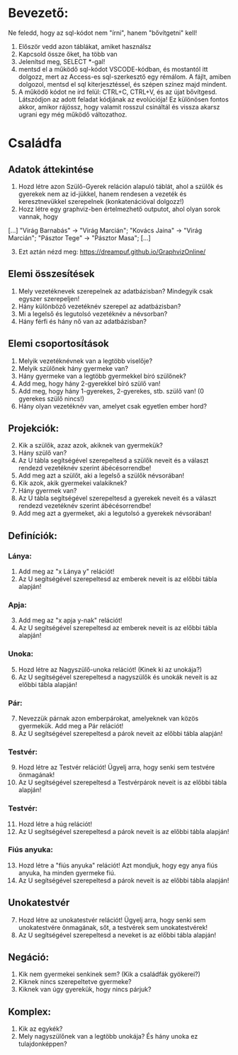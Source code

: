 # Bevezető:

Ne feledd, hogy az sql-kódot nem "írni", hanem "bővítgetni" kell!

1. Először vedd azon táblákat, amiket használsz
2. Kapcsold össze őket, ha több van
3. Jelenítsd meg, SELECT *-gal!
4. mentsd el a működő sql-kódot VSCODE-kódban, és mostantól itt dolgozz, mert az Access-es sql-szerkesztő egy rémálom. A fájlt, amiben dolgozol, mentsd el sql kiterjesztéssel, és szépen színez majd mindent.
5. A működő kódot ne írd felül: CTRL+C, CTRL+V, és az újat bővítgesd. Látszódjon az adott feladat kódjának az evolúciója! Ez különösen fontos akkor, amikor rájössz, hogy valamit rosszul csináltál és vissza akarsz ugrani egy még működő változathoz.


# Családfa

## Adatok áttekintése
1. Hozd létre azon Szülő-Gyerek reláción alapuló táblát, ahol a szülők és gyerekek nem az id-jükkel, hanem rendesen a vezeték és keresztnevükkel szerepelnek (konkatenációval dolgozz!)
2. Hozz létre egy graphviz-ben értelmezhető outputot, ahol olyan sorok vannak, hogy 

[...]
"Virág Barnabás" -> "Virág Marcián";
"Kovács Jaina" -> "Virág Marcián";
"Pásztor Tege" -> "Pásztor Masa";
[...]

3. Ezt aztán nézd meg: https://dreampuf.github.io/GraphvizOnline/


## Elemi összesítések
1. Mely vezetéknevek szerepelnek az adatbázisban? Mindegyik csak egyszer szerepeljen!
2. Hány különböző vezetéknév szerepel az adatbázisban?
3. Mi a legelső és legutolsó vezetéknév a névsorban?
4. Hány férfi és hány nő van az adatbázisban?

## Elemi csoportosítások
1. Melyik vezetéknévnek van a legtöbb viselője?
2. Melyik szülőnek hány gyermeke van?
3. Hány gyermeke van a legtöbb gyermekkel bíró szülőnek?
4. Add meg, hogy hány 2-gyerekkel bíró szülő van!
5. Add meg, hogy hány 1-gyerekes, 2-gyerekes, stb. szülő van! (0 gyerekes szülő nincs!)
6. Hány olyan vezetéknév van, amelyet csak egyetlen ember hord?

## Projekciók:

2. Kik a szülők, azaz azok, akiknek van gyermekük? 
3. Hány szülő van?
4. Az U tábla segítségével szerepeltesd a szülők neveit és a választ rendezd vezetéknév szerint ábécésorrendbe!
5. Add meg azt a szülőt, aki a legelső a szülők névsorában!
6. Kik azok, akik gyermekei valakiknek? 
6. Hány gyermek van?
7. Az U tábla segítségével szerepeltesd a gyerekek neveit és a választ rendezd vezetéknév szerint ábécésorrendbe!
8. Add meg azt a gyermeket, aki a legutolsó a gyerekek névsorában!

## Definíciók:

### Lánya:
1. Add meg az "x Lánya y" relációt!
2. Az U segítségével szerepeltesd az emberek neveit is az előbbi tábla alapján!

### Apja:
3. Add meg az "x apja y-nak" relációt!
4. Az U segítségével szerepeltesd az emberek neveit is az előbbi tábla alapján!

### Unoka:
5. Hozd létre az Nagyszülő-unoka relációt! (Kinek ki az unokája?)
6. Az U segítségével szerepeltesd a nagyszülők és unokák neveit is az előbbi tábla alapján!

### Pár:
7. Nevezzük párnak azon emberpárokat, amelyeknek van közös gyermekük. Add meg a Pár relációt!
8. Az U segítségével szerepeltesd a párok neveit az előbbi tábla alapján!

### Testvér:
9. Hozd létre az Testvér relációt! Ügyelj arra, hogy senki sem testvére önmagának!
10. Az U segítségével szerepeltesd a Testvérpárok neveit is az előbbi tábla alapján!

### Testvér:
11. Hozd létre a húg relációt!
12. Az U segítségével szerepeltesd a párok neveit is az előbbi tábla alapján!

### Fiús anyuka:
13. Hozd létre a "fiús anyuka" relációt! Azt mondjuk, hogy egy anya fiús anyuka, ha minden gyermeke fiú.
14. Az U segítségével szerepeltesd a párok neveit is az előbbi tábla alapján!


## Unokatestvér
7. Hozd létre az unokatestvér relációt! Ügyelj arra, hogy senki sem unokatestvére önmagának, sőt, a testvérek sem unokatestvérek!
8. Az U segítségével szerepeltesd a neveket is az előbbi tábla alapján!



## Negáció:
1. Kik nem gyermekei senkinek sem? (Kik a családfák gyökerei?)
2. Kiknek nincs szerepeltetve gyermeke?
3. Kiknek van úgy gyerekük, hogy nincs párjuk?

## Komplex:
1. Kik az egykék?
2. Mely nagyszülőnek van a legtöbb unokája? És hány unoka ez tulajdonképpen?
